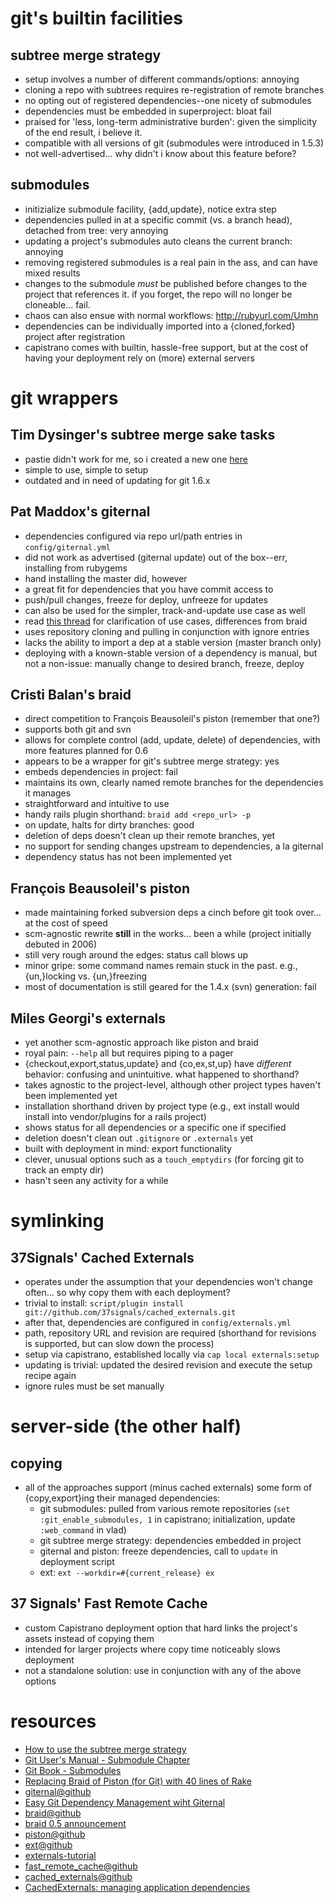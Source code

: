 # git's builtin facilities #
## subtree merge strategy ##
   * setup involves a number of different commands/options: annoying
   * cloning a repo with subtrees requires re-registration of remote branches
   * no opting out of registered dependencies--one nicety of submodules
   * dependencies must be embedded in superproject: bloat fail
   * praised for 'less, long-term administrative burden': given the simplicity of the end result, i believe it.
   * compatible with all versions of git (submodules were introduced in 1.5.3)
   * not well-advertised... why didn't i know about this feature before?

## submodules ##
   * initizialize submodule facility, {add,update}, notice extra step
   * dependencies pulled in at a specific commit (vs. a branch head), detached from tree: very annoying
   * updating a project's submodules auto cleans the current branch: annoying
   * removing registered submodules is a real pain in the ass, and can have mixed results
   * changes to the submodule *must* be published before changes to the project that references it.  if you forget, the repo will no longer be cloneable... fail.
   * chaos can also ensue with normal workflows: http://rubyurl.com/Umhn
   * dependencies can be individually imported into a {cloned,forked} project after registration
   * capistrano comes with builtin, hassle-free support, but at the cost of having your deployment rely on (more) external servers

# git wrappers #
## Tim Dysinger's subtree merge sake tasks ##
   * pastie didn't work for me, so i created a new one [here](http://pastie.org/315840.txt)
   * simple to use, simple to setup
   * outdated and in need of updating for git 1.6.x

## Pat Maddox's giternal ##
   * dependencies configured via repo url/path entries in `config/giternal.yml`
   * did not work as advertised (giternal update) out of the box--err, installing from rubygems
   * hand installing the master did, however
   * a great fit for dependencies that you have commit access to
   * push/pull changes, freeze for deploy, unfreeze for updates
   * can also be used for the simpler, track-and-update use case as well
   * read [this thread](http://rubyurl.com/Umhn) for clarification of use cases, differences from braid
   * uses repository cloning and pulling in conjunction with ignore entries
   * lacks the ability to import a dep at a stable version (master branch only)
   * deploying with a known-stable version of a dependency is manual, but not a non-issue: manually change to desired branch, freeze, deploy

## Cristi Balan's braid ##
   * direct competition to Fran&ccedil;ois Beausoleil's piston (remember that one?)
   * supports both git and svn
   * allows for complete control (add, update, delete) of dependencies, with more features planned for 0.6
   * appears to be a wrapper for git's subtree merge strategy: yes
   * embeds dependencies in project: fail
   * maintains its own, clearly named remote branches for the dependencies it manages
   * straightforward and intuitive to use
   * handy rails plugin shorthand: `braid add <repo_url> -p`
   * on update, halts for dirty branches: good
   * deletion of deps doesn't clean up their remote branches, yet
   * no support for sending changes upstream to dependencies, a la giternal
   * dependency status has not been implemented yet

## Fran&ccedil;ois Beausoleil's piston ##
   * made maintaining forked subversion deps a cinch before git took over... at the cost of speed
   * scm-agnostic rewrite **still** in the works... been a while (project initially debuted in 2006)
   * still very rough around the edges: status call blows up
   * minor gripe: some command names remain stuck in the past.  e.g., {un,}locking vs. {un,}freezing
   * most of documentation is still geared for the 1.4.x (svn) generation: fail

## Miles Georgi's externals ##
   * yet another scm-agnostic approach like piston and braid
   * royal pain: `--help` all but requires piping to a pager
   * {checkout,export,status,update} and {co,ex,st,up} have *different* behavior: confusing and unintuitive.  what happened to shorthand?
   * takes agnostic to the project-level, although other project types haven't been implemented yet
   * installation shorthand driven by project type (e.g., ext install <url> would install into vendor/plugins for a rails project)
   * shows status for all dependencies or a specific one if specified
   * deletion doesn't clean out `.gitignore` or `.externals` yet
   * built with deployment in mind: export functionality
   * clever, unusual options such as a `touch_emptydirs` (for forcing git to track an empty dir)
   * hasn't seen any activity for a while

# symlinking #
## 37Signals' Cached Externals ##
   * operates under the assumption that your dependencies won't change often... so why copy them with each deployment?
   * trivial to install: `script/plugin install git://github.com/37signals/cached_externals.git`
   * after that, dependencies are configured in `config/externals.yml`
   * path, repository URL and revision are required (shorthand for revisions is supported, but can slow down the process)
   * setup via capistrano, established locally via `cap local externals:setup`
   * updating is trivial: updated the desired revision and execute the setup recipe again
   * ignore rules must be set manually

# server-side (the other half) #
## copying ##
   * all of the approaches support (minus cached externals) some form of {copy,export}ing their managed dependencies:
     * git submodules: pulled from various remote repositories (`set :git_enable_submodules, 1` in capistrano; initialization, update `:web_command` in vlad)
     * git subtree merge strategy: dependencies embedded in project
     * giternal and piston: freeze dependencies, call to `update` in deployment script
     * ext: `ext --workdir=#{current_release} ex`

## 37 Signals' Fast Remote Cache ##
   * custom Capistrano deployment option that hard links the project's assets instead of copying them
   * intended for larger projects where copy time noticeably slows deployment
   * not a standalone solution: use in conjunction with any of the above options

# resources #
  * [How to use the subtree merge strategy](http://www.kernel.org/pub/software/scm/git/docs/howto/using-merge-subtree.html)
  * [Git User's Manual - Submodule Chapter](http://www.kernel.org/pub/software/scm/git/docs/user-manual.html#submodules)
  * [Git Book - Submodules](http://book.git-scm.com/5_submodules.html)
  * [Replacing Braid of Piston (for Git) with 40 lines of Rake](http://dysinger.net/2008/04/29/replacing-braid-or-piston-for-git-with-40-lines-of-rake/)
  * [giternal@github](http://github.com/pat-maddox/giternal/tree/master)
  * [Easy Git Dependency Management wiht Giternal](http://www.rubyinside.com/giternal-easy-git-external-dependency-management-1322.html#comment-37316)
  * [braid@github](http://github.com/evilchelu/braid/tree/master)
  * [braid 0.5 announcement](http://evil.che.lu/2008/10/29/braid-0-5-vendor-your-git-and-svn-repositories)
  * [piston@github](http://github.com/francois/piston/tree/master)
  * [ext@github](http://github.com/azimux/externals/tree/master)
  * [externals-tutorial](http://nopugs.com/2008/09/06/ext-tutorial)
  * [fast_remote_cache@github](http://github.com/37signals/fast_remote_cache/tree/master)
  * [cached_externals@github](http://github.com/37signals/cached_externals/tree/master)
  * [CachedExternals: managing application dependencies](http://www.37signals.com/svn/posts/1364-cachedexternals-managing-application-dependencies)
